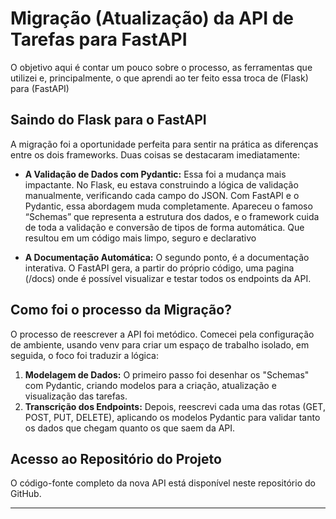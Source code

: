 # Migração (Atualização) da API de Tarefas para FastAPI

O objetivo aqui é contar um pouco sobre o processo, as ferramentas que utilizei e,
principalmente, o que aprendi ao ter feito essa troca de (Flask) para (FastAPI)

## Saindo do Flask para o FastAPI

A migração foi a oportunidade perfeita para sentir na prática as diferenças entre os
dois frameworks. Duas coisas se destacaram imediatamente:

* **A Validação de Dados com Pydantic:** Essa foi a mudança mais impactante.
No Flask, eu estava construindo a lógica de validação manualmente, verificando cada
campo do JSON. Com FastAPI e o Pydantic, essa abordagem muda completamente.
Apareceu o famoso “Schemas” que representa a estrutura dos dados, e o framework cuida
de toda a validação e conversão de tipos de forma automática. Que resultou em um código
mais limpo, seguro e declarativo

* **A Documentação Automática:** O segundo ponto, é a documentação
interativa. O FastAPI gera, a partir do próprio código, uma pagina (/docs) onde é possível
visualizar e testar todos os endpoints da API.

## Como foi o processo da Migração?

O processo de reescrever a API foi metódico. Comecei pela configuração de
ambiente, usando venv para criar um espaço de trabalho isolado, em seguida, o foco foi
traduzir a lógica:

1.  **Modelagem de Dados:** O primeiro passo foi desenhar os "Schemas" com Pydantic, criando modelos para a criação, atualização e visualização das tarefas.
2.  **Transcrição dos Endpoints:** Depois, reescrevi cada uma das rotas (GET, POST, PUT, DELETE), aplicando os modelos Pydantic para validar tanto os dados que chegam quanto os que saem da API.

## Acesso ao Repositório do Projeto

O código-fonte completo da nova API está disponível neste repositório do GitHub.

---
